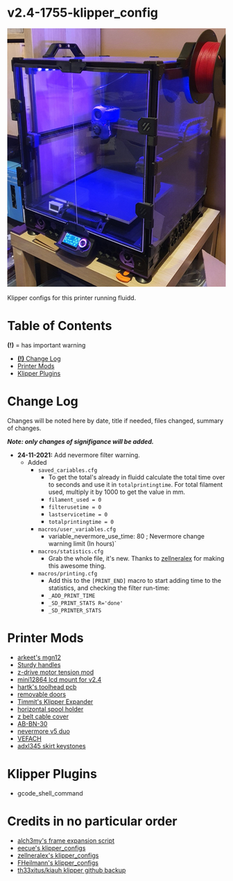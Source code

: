 # v2.4-1755-klipper_config

![V2.4-1755](./images/v2.4-1755.jpg)

Klipper configs for this printer running fluidd.

# Table of Contents
**(!)** = has important warning
- [**(!)** Change Log](#change-log)
- [Printer Mods](#printer-mods)
- [Klipper Plugins](#klipper-plugins)

# Change Log

Changes will be noted here by date, title if needed, files changed, summary of changes. 

_**Note: only changes of signifigance will be added.**_


- **24-11-2021:** Add nevermore filter warning.
    * Added
        * `saved_cariables.cfg`
            * To get the total's already in fluidd calculate the total time over to seconds and use it in `totalprintingtime`. For total filament used, multiply it by 1000 to get the value in mm.
            * `filament_used = 0`
            * `filterusetime = 0`
            * `lastservicetime = 0`
            * `totalprintingtime = 0`
        * `macros/user_variables.cfg`
            * variable_nevermore_use_time: 80 ; Nevermore change warning limit (In hours)`
        * `macros/statistics.cfg`
            * Grab the whole file, it's new. Thanks to [zellneralex](https://github.com/zellneralex/klipper_config/blob/master/printtime.cfg) for making this awesome thing.
        * `macros/printing.cfg`
            * Add this to the `[PRINT_END]` macro to start adding time to the statistics, and checking the filter run-time:
            * `_ADD_PRINT_TIME`
            * `_SD_PRINT_STATS R='done'`
            * `_SD_PRINTER_STATS`

# Printer Mods

* [arkeet's mgn12](https://github.com/VoronDesign/VoronUsers/tree/master/printer_mods/arkeet/mgn12)
* [Sturdy handles](https://github.com/VoronDesign/VoronUsers/tree/master/printer_mods/jeoje/Sturdy_Handles)
* [z-drive motor tension mod](https://github.com/VoronDesign/VoronUsers/tree/master/printer_mods/edwardyeeks/V2.4_z_drive_motor_tensioner_mod)
* [mini12864 lcd mount for v2.4](https://github.com/VoronDesign/VoronUsers/tree/master/printer_mods/mjoaris/Mini12864_LCD_Mount_for_V2.4)
* [hartk's toolhead pcb](https://github.com/VoronDesign/Voron-Hardware/tree/master/Afterburner_Toolhead_PCB)
* [removable doors](https://github.com/VoronDesign/VoronUsers/tree/master/printer_mods/ElPoPo/RemovableDoors)
* [Timmit's Klipper Expander](https://github.com/VoronDesign/Voron-Hardware/tree/master/Klipper_Expander)
* [horizontal spool holder](https://github.com/BladeScraper-Designs/VoronUsers/tree/Horizontal-Spool-Holder/printer_mods/BladeScraper-Designs/Horizontal-Spool-Holder)
* [z belt cable cover](https://github.com/tanaes/whopping_Voron_mods/tree/main/Z_belt_cable_cover)
* [AB-BN-30](https://github.com/VoronDesign/VoronUsers/tree/master/printer_mods/Badnoob/AB-BN)
* [nevermore v5 duo](https://github.com/nevermore3d/Nevermore_Micro/tree/master/V5_Duo/V2)
* [VEFACH](https://github.com/VoronDesign/VoronUsers/tree/master/printer_mods/KevinAkaSam/VEFACH)
* [adxl345 skirt keystones](https://github.com/VoronDesign/VoronUsers/tree/master/printer_mods/Jon/adxl345_skirt_keystone)


# Klipper Plugins

* gcode_shell_command

# Credits in no particular order

* [alch3my's frame expansion script](https://github.com/Klipper3d/klipper/pull/4157)
* [eecue's klipper_configs](https://github.com/eecue/klippper-config)
* [zellneralex's klipper_configs](https://github.com/zellneralex/klipper_config)
* [FHeilmann's klipper_configs](https://github.com/FHeilmann/klipper_config/)
* [th33xitus/kiauh klipper github backup](https://github.com/th33xitus/kiauh/wiki/How-to-autocommit-config-changes-to-github%3F)
